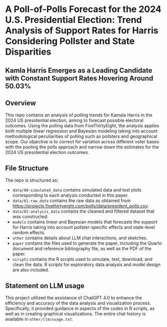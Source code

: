 # A Poll-of-Polls Forecast for the 2024 U.S. Presidential Election: Trend Analysis of Support Rates for Harris Considering Pollster and State Disparities
## Kamla Harris Emerges as a Leading Candidate with Constant Support Rates Hovering Around 50.03%

## Overview

This repo contains an analysis of polling trends for Kamala Harris in the 2024 US presidential election, aiming to forecast possible electoral outcomes. Using the polling data from FiveThirtyEight, the analysis applies both multiple linear regression and Bayesian modeling taking into account methodological peculiarities of polling such as pollsters and geographical scope. Our objective is to correct for variation across different voter bases with the pooling the polls approach and narrow down the estimates for the 2024 US presidential election outcomes.


## File Structure

The repo is structured as:

-   `data/00-simulated_data` contains simulated data and test plots corresponding to each analysis conducted in this paper.
-   `data/01-raw_data` contains the raw data as obtained from https://projects.fivethirtyeight.com/polls/data/president_polls.csv.
-   `data/02-analysis_data` contains the cleaned and filtered dataset that was constructed.
-   `models` contains linear and Bayesian models that forecasts the support for Harris taking into account pollster-specific effects and state-level random effects.
-   `other` contains details about LLM chat interactions, and sketches.
-   `paper` contains the files used to generate the paper, including the Quarto document and reference bibliography file, as well as the PDF of the paper. 
-   `scripts` contains the R scripts used to simulate, test, download, and clean the data. R scripts for exploratory data analysis and model design are also included.


## Statement on LLM usage

This project utilized the assistance of ChatGPT 4.0 to enhance the efficiency and accuracy of the data analysis and visualization process. Specifically, it provided guidance in aspects of the codes in R scripts, as well as in creating graphical visualizations. The entire chat history is available in `other/llm/usage.txt`.


